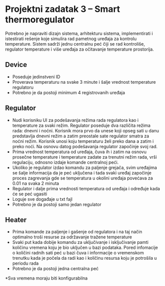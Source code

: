 # Projektni zadatak 3 – Smart thermoregulator

Potrebno je napraviti dizajn sistema, arhitekturu sistema, implementirati i istestirati 
rešenje koje simulira rad pametnog uređaja za kontrolu temperature. Sistem sadrži jednu centralnu peć čiji 
se rad kontroliše, regulator temperature i više uređaja za očitavanje temperature prostorija.

## Device

* Poseduje jedinstveni ID
* Proverava temperaturu na svake 3 minute i šalje vrednost temperature regulatoru
* Potrebno je da postoji minimum 4 registrovanih uređaja

## Regulator

* Nudi korisniku UI za podešavanja režima rada regulatora kao i temperature za svaki režim.
Regulator poseduje dva različita režima rada: dnevni i noćni. Korisnik mora prvo da unese koji
opseg sati u danu predstavlja dnevni režim a zatim preostale sate regulator smatra za noćni režim.
Korisnik unosi koju temperaturu želi preko dana a zatim i preko noći. Na osnovu datog podešavanja
regulator započinje svoj rad.
* Prima vrednost temperatura od uređaja, čuva ih i zatim na osnovu prosečne temperature i temperature
zadate za trenutni režim rada, vrši regulaciju, odnosno izdaje komande centralnoj peći.
* Ukoliko je regulator izdao komandu za paljenje grejača, svim uređajima se šalje informacija da je peć
uključena i tada svaki uređaj započinje proces zagrevanja gde se temperatura u okolini uređaja povećava
za 0.01 na svaka 2 minuta 
* Regulator i dalje prima vrednosti temperatura od uređaja i određuje kada će se peć ugasiti
* Loguje sve događaje u txt fajl
* Potrebno je da postoji samo jedan regulator

## Heater

* Prima komande za paljenje i gašenje od regulatora i na taj način optimalno troši 
resurse za održavanje tražene temperature
* Svaki put kada dobije komandu za uključivanje i isključivanje pamti količinu vremena koju je bio
uključen u bazi podataka. Pored infomacije o količini radnih sati peć u bazi čuva i informacije o 
vremenskom trenutku kada je počela da radi kao i količinu resursa koju je potrošila u periodu rada
* Potrebno je da postoji jedna centralna peć

*Sva vremena moraju biti konfigurabilna
